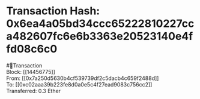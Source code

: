 
Transaction Hash: 0x6ea4a05bd34ccc65222810227cca482607fc6e6b3363e20523140e4ffd08c6c0
====================================================================================
  
#💸Transaction  
Block: [[14456775]]  
From: [[0x7a250d5630b4cf539739df2c5dacb4c659f2488d]]  
To: [[0xc02aaa39b223fe8d0a0e5c4f27ead9083c756cc2]]  
Transferred: 0.3 Ether